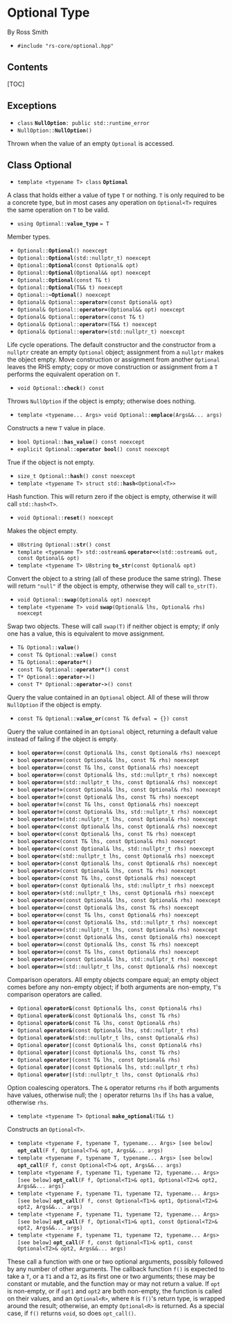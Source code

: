 # Optional Type #

By Ross Smith

* `#include "rs-core/optional.hpp"`

## Contents ##

[TOC]

## Exceptions ##

* `class` **`NullOption`**`: public std::runtime_error`
* `NullOption::`**`NullOption`**`()`

Thrown when the value of an empty `Optional` is accessed.

## Class Optional ##

* `template <typename T> class` **`Optional`**

A class that holds either a value of type `T` or nothing. `T` is only required
to be a concrete type, but in most cases any operation on `Optional<T>`
requires the same operation on `T` to be valid.

* `using Optional::`**`value_type`** `= T`

Member types.

* `Optional::`**`Optional`**`() noexcept`
* `Optional::`**`Optional`**`(std::nullptr_t) noexcept`
* `Optional::`**`Optional`**`(const Optional& opt)`
* `Optional::`**`Optional`**`(Optional&& opt) noexcept`
* `Optional::`**`Optional`**`(const T& t)`
* `Optional::`**`Optional`**`(T&& t) noexcept`
* `Optional::`**`~Optional`**`() noexcept`
* `Optional& Optional::`**`operator=`**`(const Optional& opt)`
* `Optional& Optional::`**`operator=`**`(Optional&& opt) noexcept`
* `Optional& Optional::`**`operator=`**`(const T& t)`
* `Optional& Optional::`**`operator=`**`(T&& t) noexcept`
* `Optional& Optional::`**`operator=`**`(std::nullptr_t) noexcept`

Life cycle operations. The default constructor and the constructor from a
`nullptr` create an empty `Optional` object; assignment from a `nullptr` makes
the object empty. Move construction or assignment from another `Optional`
leaves the RHS empty; copy or move construction or assignment from a `T`
performs the equivalent operation on `T`.

* `void Optional::`**`check`**`() const`

Throws `NullOption` if the object is empty; otherwise does nothing.

* `template <typename... Args> void Optional::`**`emplace`**`(Args&&... args)`

Constructs a new `T` value in place.

* `bool Optional::`**`has_value`**`() const noexcept`
* `explicit Optional::`**`operator bool`**`() const noexcept`

True if the object is not empty.

* `size_t Optional::`**`hash`**`() const noexcept`
* `template <typename T> struct std::`**`hash`**`<Optional<T>>`

Hash function. This will return zero if the object is empty, otherwise it will
call `std::hash<T>`.

* `void Optional::`**`reset`**`() noexcept`

Makes the object empty.

* `U8string Optional::`**`str`**`() const`
* `template <typename T> std::ostream&` **`operator<<`**`(std::ostream& out, const Optional& opt)`
* `template <typename T> U8string` **`to_str`**`(const Optional& opt)`

Convert the object to a string (all of these produce the same string). These
will return `"null"` if the object is empty, otherwise they will call
`to_str(T)`.

* `void Optional::`**`swap`**`(Optional& opt) noexcept`
* `template <typename T> void` **`swap`**`(Optional& lhs, Optional& rhs) noexcept`

Swap two objects. These will call `swap(T)` if neither object is empty; if
only one has a value, this is equivalent to move assignment.

* `T& Optional::`**`value`**`()`
* `const T& Optional::`**`value`**`() const`
* `T& Optional::`**`operator*`**`()`
* `const T& Optional::`**`operator*`**`() const`
* `T* Optional::`**`operator->`**`()`
* `const T* Optional::`**`operator->`**`() const`

Query the value contained in an `Optional` object. All of these will throw
`NullOption` if the object is empty.

* `const T& Optional::`**`value_or`**`(const T& defval = {}) const`

Query the value contained in an `Optional` object, returning a default value
instead of failing if the object is empty.

* `bool` **`operator==`**`(const Optional& lhs, const Optional& rhs) noexcept`
* `bool` **`operator==`**`(const Optional& lhs, const T& rhs) noexcept`
* `bool` **`operator==`**`(const T& lhs, const Optional& rhs) noexcept`
* `bool` **`operator==`**`(const Optional& lhs, std::nullptr_t rhs) noexcept`
* `bool` **`operator==`**`(std::nullptr_t lhs, const Optional& rhs) noexcept`
* `bool` **`operator!=`**`(const Optional& lhs, const Optional& rhs) noexcept`
* `bool` **`operator!=`**`(const Optional& lhs, const T& rhs) noexcept`
* `bool` **`operator!=`**`(const T& lhs, const Optional& rhs) noexcept`
* `bool` **`operator!=`**`(const Optional& lhs, std::nullptr_t rhs) noexcept`
* `bool` **`operator!=`**`(std::nullptr_t lhs, const Optional& rhs) noexcept`
* `bool` **`operator<`**`(const Optional& lhs, const Optional& rhs) noexcept`
* `bool` **`operator<`**`(const Optional& lhs, const T& rhs) noexcept`
* `bool` **`operator<`**`(const T& lhs, const Optional& rhs) noexcept`
* `bool` **`operator<`**`(const Optional& lhs, std::nullptr_t rhs) noexcept`
* `bool` **`operator<`**`(std::nullptr_t lhs, const Optional& rhs) noexcept`
* `bool` **`operator>`**`(const Optional& lhs, const Optional& rhs) noexcept`
* `bool` **`operator>`**`(const Optional& lhs, const T& rhs) noexcept`
* `bool` **`operator>`**`(const T& lhs, const Optional& rhs) noexcept`
* `bool` **`operator>`**`(const Optional& lhs, std::nullptr_t rhs) noexcept`
* `bool` **`operator>`**`(std::nullptr_t lhs, const Optional& rhs) noexcept`
* `bool` **`operator<=`**`(const Optional& lhs, const Optional& rhs) noexcept`
* `bool` **`operator<=`**`(const Optional& lhs, const T& rhs) noexcept`
* `bool` **`operator<=`**`(const T& lhs, const Optional& rhs) noexcept`
* `bool` **`operator<=`**`(const Optional& lhs, std::nullptr_t rhs) noexcept`
* `bool` **`operator<=`**`(std::nullptr_t lhs, const Optional& rhs) noexcept`
* `bool` **`operator>=`**`(const Optional& lhs, const Optional& rhs) noexcept`
* `bool` **`operator>=`**`(const Optional& lhs, const T& rhs) noexcept`
* `bool` **`operator>=`**`(const T& lhs, const Optional& rhs) noexcept`
* `bool` **`operator>=`**`(const Optional& lhs, std::nullptr_t rhs) noexcept`
* `bool` **`operator>=`**`(std::nullptr_t lhs, const Optional& rhs) noexcept`

Comparison operators. All empty objects compare equal; an empty object comes
before any non-empty object; if both arguments are non-empty, `T`'s comparison
operators are called.

* `Optional` **`operator&`**`(const Optional& lhs, const Optional& rhs)`
* `Optional` **`operator&`**`(const Optional& lhs, const T& rhs)`
* `Optional` **`operator&`**`(const T& lhs, const Optional& rhs)`
* `Optional` **`operator&`**`(const Optional& lhs, std::nullptr_t rhs)`
* `Optional` **`operator&`**`(std::nullptr_t lhs, const Optional& rhs)`
* `Optional` **`operator|`**`(const Optional& lhs, const Optional& rhs)`
* `Optional` **`operator|`**`(const Optional& lhs, const T& rhs)`
* `Optional` **`operator|`**`(const T& lhs, const Optional& rhs)`
* `Optional` **`operator|`**`(const Optional& lhs, std::nullptr_t rhs)`
* `Optional` **`operator|`**`(std::nullptr_t lhs, const Optional& rhs)`

Option coalescing operators. The `&` operator returns `rhs` if both arguments
have values, otherwise null; the `|` operator returns `lhs` if `lhs` has a
value, otherwise `rhs`.

* `template <typename T> Optional` **`make_optional`**`(T&& t)`

Constructs an `Optional<T>`.

* `template <typename F, typename T, typename... Args> [see below]` **`opt_call`**`(F f, Optional<T>& opt, Args&&... args)`
* `template <typename F, typename T, typename... Args> [see below]` **`opt_call`**`(F f, const Optional<T>& opt, Args&&... args)`
* `template <typename F, typename T1, typename T2, typename... Args> [see below]` **`opt_call`**`(F f, Optional<T1>& opt1, Optional<T2>& opt2, Args&&... args)`
* `template <typename F, typename T1, typename T2, typename... Args> [see below]` **`opt_call`**`(F f, const Optional<T1>& opt1, Optional<T2>& opt2, Args&&... args)`
* `template <typename F, typename T1, typename T2, typename... Args> [see below]` **`opt_call`**`(F f, Optional<T1>& opt1, const Optional<T2>& opt2, Args&&... args)`
* `template <typename F, typename T1, typename T2, typename... Args> [see below]` **`opt_call`**`(F f, const Optional<T1>& opt1, const Optional<T2>& opt2, Args&&... args)`

These call a function with one or two optional arguments, possibly followed by
any number of other arguments. The callback function `f()` is expected to take
a `T`, or a `T1` and a `T2`, as its first one or two arguments; these may be
constant or mutable, and the function may or may not return a value. If `opt`
is non-empty, or if `opt1` and `opt2` are both non-empty, the function is
called on their values, and an `Optional<R>`, where `R` is `f()`'s return
type, is wrapped around the result; otherwise, an empty `Optional<R>` is
returned. As a special case, if `f()` returns `void`, so does `opt_call()`.
